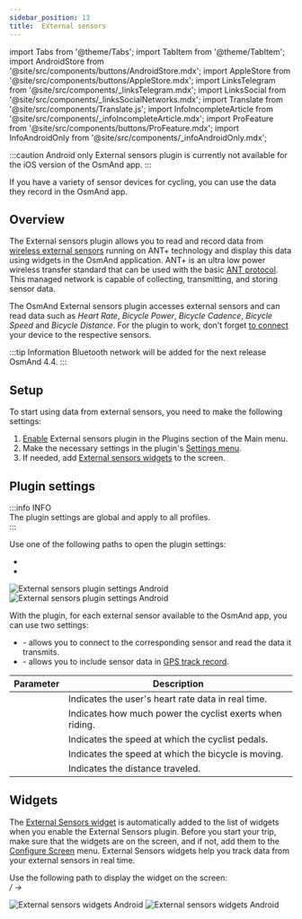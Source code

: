 ```yaml
---
sidebar_position: 13
title:  External sensors
---
```


import Tabs from '@theme/Tabs';
import TabItem from '@theme/TabItem';
import AndroidStore from '@site/src/components/buttons/AndroidStore.mdx';
import AppleStore from '@site/src/components/buttons/AppleStore.mdx';
import LinksTelegram from '@site/src/components/_linksTelegram.mdx';
import LinksSocial from '@site/src/components/_linksSocialNetworks.mdx';
import Translate from '@site/src/components/Translate.js';
import InfoIncompleteArticle from '@site/src/components/_infoIncompleteArticle.mdx';
import ProFeature from '@site/src/components/buttons/ProFeature.mdx';
import InfoAndroidOnly from '@site/src/components/_infoAndroidOnly.mdx';

<InfoIncompleteArticle/>

:::caution Android only
External sensors plugin is currently not available for the iOS version of the OsmAnd app.
:::

If you have a variety of sensor devices for cycling, you can use the data they record in the OsmAnd app.


## Overview
The External sensors plugin allows you to read and record data from [wireless external sensors](https://en.wikipedia.org/wiki/Wireless_sensor_network) running on ANT+ technology and display this data using widgets in the OsmAnd application. ANT+ is an ultra low power wireless transfer standard that can be used with the basic [ANT protocol](https://en.wikipedia.org/wiki/ANT_(network)). This managed network is capable of collecting, transmitting, and storing sensor data.  

The OsmAnd External sensors plugin accesses external sensors and can read data such as *Heart Rate*, *Bicycle Power*, *Bicycle Cadence*, *Bicycle Speed* and *Bicycle Distance*. For the plugin to work, don't forget [to connect](https://www.thisisant.com/consumer/ant-101/ant-in-phones) your device to the respective sensors.  

:::tip Information
Bluetooth network will be added for the next release OsmAnd 4.4.
:::


## Setup 

To start using data from external sensors, you need to make the following settings: 
   
1. [Enable](../plugins/index.md#enable--disable) External sensors plugin in the Plugins section of the Main menu.    
2. Make the necessary settings in the plugin's [Settings menu](#plugin-settings).
3. If needed, add [External sensors widgets](#widgets) to the screen.


## Plugin settings

:::info INFO  
The plugin settings are global and apply to all profiles.  
:::

Use one of the following paths to open the plugin settings:  
- *<Translate android="true" ids="shared_string_menu,plugin_settings,external_sensors_plugin_name"/>* 
- *<Translate android="true" ids="shared_string_menu,configure_profile,plugins_settings,external_sensors_plugin_name"/>*   

![External sensors plugin settings Android](@site/static/img/plugins/sensors/external-sensors-plugin-sett-01.png)  ![External sensors plugin settings Android](@site/static/img/plugins/sensors/external-sensors-plugin-sett-02.png)  

With the plugin, for each external sensor available to the OsmAnd app, you can use two settings:
- ***<Translate android="true" ids="ant_read_data"/>*** - allows you to connect to the corresponding sensor and read the data it transmits.
- ***<Translate android="true" ids="ant_write_to_gpx"/>*** - allows you to include sensor data in [GPS track record](../plugins/trip-recording.md#recorded-gpx-file).

| Parameter | Description |
| --- | --- |
| **<Translate android="true" ids="map_widget_ant_heart_rate"/>** | Indicates the user's heart rate data in real time. |
| **<Translate android="true" ids="map_widget_ant_bicycle_power"/>** | Indicates how much power the cyclist exerts when riding. |
| **<Translate android="true" ids="map_widget_ant_bicycle_cadence"/>** | Indicates the speed at which the cyclist pedals. |
| **<Translate android="true" ids="map_widget_ant_bicycle_speed"/>** | Indicates the speed at which the bicycle is moving. |
| **<Translate android="true" ids="map_widget_ant_bicycle_dist"/>** | Indicates the distance traveled. |  


## Widgets

The [External Sensors widget](../widgets/info-widgets.md#-external-sensors-widgets) is automatically added to the list of widgets when you enable the External Sensors plugin. Before you start your trip, make sure that the widgets are on the screen, and if not, add them to the [Configure Screen](../widgets/configure-screen.md) menu. External Sensors widgets help you track data from your external sensors in real time.  

Use the following path to display the widget on the screen:  
*<Translate android="true" ids="shared_string_menu,layer_map_appearance,map_widget_left"/> /<Translate android="true" ids="map_widget_right"/> → <Translate android="true" ids="external_sensor_widgets"/>*  

![External sensors widgets Android](@site/static/img/plugins/sensors/external-sensors-plugin-wid1.png) ![External sensors widgets Android](@site/static/img/plugins/sensors/external-sensors-plugin-wid2.png)
